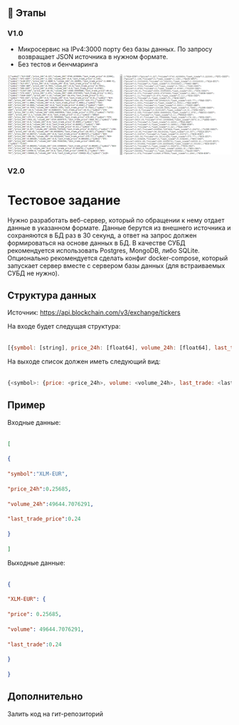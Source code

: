 ## :scroll: Этапы

### V1.0
- Микросервис на IPv4:3000 порту без базы данных. По запросу возвращает JSON   источника в нужном формате.
- Без тестов и бенчмаринга

<img src="./v1.0screen.png">

### V2.0




# Тестовое задание

  

Нужно разработать веб-сервер, который по обращении к нему отдает данные в указанном формате. Данные берутся из внешнего источника и сохраняются в БД раз в 30 секунд, а ответ на запрос должен формироваться на основе данных в БД. В качестве СУБД рекомендуется использовать Postgres, MongoDB, либо SQLite. Опционально рекомендуется сделать конфиг docker-compose, который запускает сервер вместе с сервером базы данных (для встраиваемых СУБД не нужно).

  

## Структура данных

  

Источник: <https://api.blockchain.com/v3/exchange/tickers>

  

На входе будет следущая структура:

  

```js

[{symbol: [string], price_24h: [float64], volume_24h: [float64], last_trade_price: [float64]}...]

```

  

На выходе список должен иметь следующий вид:

  

```js

{<symbol>: {price: <price_24h>, volume: <volume_24h>, last_trade: <last_trade>}...}

```

  

## Пример

  

Входные данные:

  

```json

[

{

"symbol":"XLM-EUR",

"price_24h":0.25685,

"volume_24h":49644.7076291,

"last_trade_price":0.24

}

]

```

  

Выходные данные:

  

```json

{

"XLM-EUR": {

"price": 0.25685,

"volume": 49644.7076291,

"last_trade":0.24

}

}

```

  

## Дополнительно

  

Залить код на гит-репозиторий
